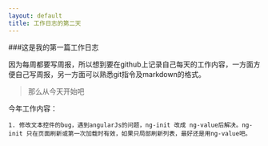 ```yaml
---
layout: default
title: 工作日志的第二天
---
```


###这是我的第一篇工作日志

因为每周都要写周报，所以想到要在github上记录自己每天的工作内容，一方面方便自己写周报，另一方面可以熟悉git指令及markdown的格式。

>那么从今天开始吧

今年工作内容：

    1. 修改文本控件的bug，遇到angularJs的问题，ng-init 改成 ng-value后解决。ng-init 只在页面刷新或第一次加载时有效，如果只局部刷新列表，最好还是用ng-value吧。